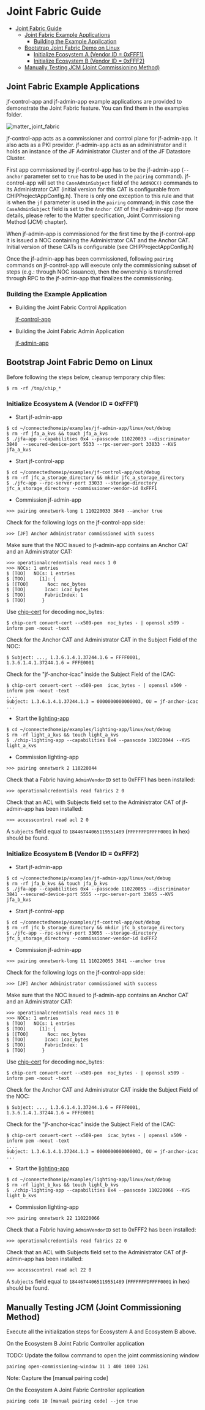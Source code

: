 # Joint Fabric Guide

- [Joint Fabric Guide](#joint-fabric-guide)
  - [Joint Fabric Example Applications](#joint-fabric-example-applications)
    - [Building the Example Application](#building-the-example-application)
  - [Bootstrap Joint Fabric Demo on Linux](#bootstrap-joint-fabric-demo-on-linux)
    - [Initialize Ecosystem A (Vendor ID = 0xFFF1)](#initialize-ecosystem-a-vendor-id--0xfff1)
    - [Initialize Ecosystem B (Vendor ID = 0xFFF2)](#initialize-ecosystem-b-vendor-id--0xfff2)
  - [Manually Testing JCM (Joint Commissioning Method)](#manually-testing-jcm-joint-commissioning-method)

## Joint Fabric Example Applications

jf-control-app and jf-admin-app example applications are provided to demonstrate
the Joint Fabric feature. You can find them in the examples folder.

![matter_joint_fabric](images/matter_joint_fabric.png)

jf-control-app acts as a commissioner and control plane for jf-admin-app. It
also acts as a PKI provider. jf-admin-app acts as an administrator and it holds
an instance of the JF Administrator Cluster and of the JF Datastore Cluster.

First app commissioned by jf-control-app has to be the jf-admin-app (`--anchor`
parameter set to `true` has to be used in the `pairing` command). jf-control-app
will set the `CaseAdminSubject` field of the `AddNOC()` commands to its
Administrator CAT (initial version for this CAT is configurable from
CHIPProjectAppConfig.h). There is only one exception to this rule and that is
when the `jf` parameter is used in the `pairing` command; in this case the
`CaseAdminSubject` field is set to the `Anchor CAT` of the jf-admin-app (for
more details, please refer to the Matter specification, Joint Commissioning
Method (JCM) chapter).

When jf-admin-app is commissioned for the first time by the jf-control-app it is
issued a NOC containing the Administrator CAT and the Anchor CAT. Initial
version of these CATs is configurable (see CHIPProjectAppConfig.h)

Once the jf-admin-app has been commissioned, following `pairing` commands on
jf-control-app will execute only the commissioning subset of steps (e.g.:
through NOC issuance), then the ownership is transferred through RPC to the
jf-admin-app that finalizes the commissioning.

### Building the Example Application

-   Building the Joint Fabric Control Application

    [jf-control-app](https://github.com/project-chip/connectedhomeip/tree/master/examples/jf-control-app/README.md)

-   Building the Joint Fabric Admin Application

    [jf-admin-app](https://github.com/project-chip/connectedhomeip/tree/master/examples/jf-admin-app/linux/README.md)

## Bootstrap Joint Fabric Demo on Linux

Before following the steps below, cleanup temporary chip files:

```
$ rm -rf /tmp/chip_*
```

### Initialize Ecosystem A (Vendor ID = 0xFFF1)

-   Start jf-admin-app

```
$ cd ~/connectedhomeip/examples/jf-admin-app/linux/out/debug
$ rm -rf jfa_a_kvs && touch jfa_a_kvs
$ ./jfa-app --capabilities 0x4 --passcode 110220033 --discriminator 3840  --secured-device-port 5533 --rpc-server-port 33033 --KVS jfa_a_kvs
```

-   Start jf-control-app

```
$ cd ~/connectedhomeip/examples/jf-control-app/out/debug
$ rm -rf jfc_a_storage_directory && mkdir jfc_a_storage_directory
$ ./jfc-app --rpc-server-port 33033 --storage-directory jfc_a_storage_directory --commissioner-vendor-id 0xFFF1
```

-   Commission jf-admin-app

```
>>> pairing onnetwork-long 1 110220033 3840 --anchor true
```

Check for the following logs on the jf-control-app side:

```
>>> [JF] Anchor Administrator commissioned with sucess
```

Make sure that the NOC issued to jf-admin-app contains an Anchor CAT and an
Administrator CAT:

```
>>> operationalcredentials read nocs 1 0
>>> NOCs: 1 entries
$ [TOO]   NOCs: 1 entries
$ [TOO]     [1]: {
$ [[TOO]       Noc: noc_bytes
$ [TOO]       Icac: icac_bytes
$ [TOO]       FabricIndex: 1
$ [TOO]      }
```

Use
[chip-cert](https://github.com/project-chip/connectedhomeip/tree/master/src/tools/chip-cert/README.md)
for decoding noc_bytes:

```
$ chip-cert convert-cert --x509-pem  noc_bytes - | openssl x509 -inform pem -noout -text
```

Check for the Anchor CAT and Administrator CAT in the Subject Field of the NOC:

```
$ Subject: ..., 1.3.6.1.4.1.37244.1.6 = FFFF0001, 1.3.6.1.4.1.37244.1.6 = FFFE0001
```

Check for the "jf-anchor-icac" inside the Subject Field of the ICAC:

```
$ chip-cert convert-cert --x509-pem  icac_bytes - | openssl x509 -inform pem -noout -text
....
Subject: 1.3.6.1.4.1.37244.1.3 = 0000000000000003, OU = jf-anchor-icac
...
```

-   Start the
    [lighting-app](https://github.com/project-chip/connectedhomeip/tree/master/examples/lighting-app/linux/README.md)

```
$ cd ~/connectedhomeip/examples/lighting-app/linux/out/debug
$ rm -rf light_a_kvs && touch light_a_kvs
$ ./chip-lighting-app --capabilities 0x4 --passcode 110220044 --KVS light_a_kvs
```

-   Commission lighting-app

```
>>> pairing onnetwork 2 110220044
```

Check that a Fabric having `AdminVendorID` set to 0xFFF1 has been installed:

```
>>> operationalcredentials read fabrics 2 0
```

Check that an ACL with Subjects field set to the Administrator CAT of
jf-admin-app has been installed:

```
>>> accesscontrol read acl 2 0
```

A `Subjects` field equal to `18446744065119551489` (`FFFFFFFDFFFF0001` in hex)
should be found.

### Initialize Ecosystem B (Vendor ID = 0xFFF2)

-   Start jf-admin-app

```
$ cd ~/connectedhomeip/examples/jf-admin-app/linux/out/debug
$ rm -rf jfa_b_kvs && touch jfa_b_kvs
$ ./jfa-app --capabilities 0x4 --passcode 110220055 --discriminator 3841 --secured-device-port 5555 --rpc-server-port 33055 --KVS jfa_b_kvs
```

-   Start jf-control-app

```
$ cd ~/connectedhomeip/examples/jf-control-app/out/debug
$ rm -rf jfc_b_storage_directory && mkdir jfc_b_storage_directory
$ ./jfc-app --rpc-server-port 33055 --storage-directory jfc_b_storage_directory --commissioner-vendor-id 0xFFF2
```

-   Commission jf-admin-app

```
>>> pairing onnetwork-long 11 110220055 3841 --anchor true
```

Check for the following logs on the jf-control-app side:

```
>>> [JF] Anchor Administrator commissioned with success
```

Make sure that the NOC issued to jf-admin-app contains an Anchor CAT and an
Administrator CAT:

```
>>> operationalcredentials read nocs 11 0
>>> NOCs: 1 entries
$ [TOO]   NOCs: 1 entries
$ [TOO]     [1]: {
$ [[TOO]       Noc: noc_bytes
$ [TOO]       Icac: icac_bytes
$ [TOO]       FabricIndex: 1
$ [TOO]      }
```

Use
[chip-cert](https://github.com/project-chip/connectedhomeip/tree/master/src/tools/chip-cert/README.md)
for decoding noc_bytes:

```
$ chip-cert convert-cert --x509-pem  noc_bytes - | openssl x509 -inform pem -noout -text
```

Check for the Anchor CAT and Administrator CAT inside the Subject Field of the
NOC:

```
$ Subject: ..., 1.3.6.1.4.1.37244.1.6 = FFFF0001, 1.3.6.1.4.1.37244.1.6 = FFFE0001
```

Check for the "jf-anchor-icac" inside the Subject Field of the ICAC:

```
$ chip-cert convert-cert --x509-pem  icac_bytes - | openssl x509 -inform pem -noout -text
....
Subject: 1.3.6.1.4.1.37244.1.3 = 0000000000000003, OU = jf-anchor-icac
...
```

-   Start the
    [lighting-app](https://github.com/project-chip/connectedhomeip/tree/master/examples/lighting-app/linux/README.md)

```
$ cd ~/connectedhomeip/examples/lighting-app/linux/out/debug
$ rm -rf light_b_kvs && touch light_b_kvs
$ ./chip-lighting-app --capabilities 0x4 --passcode 110220066 --KVS light_b_kvs
```

-   Commission lighting-app

```
>>> pairing onnetwork 22 110220066
```

Check that a Fabric having `AdminVendorID` set to 0xFFF2 has been installed:

```
>>> operationalcredentials read fabrics 22 0
```

Check that an ACL with Subjects field set to the Administrator CAT of
jf-admin-app has been installed:

```
>>> accesscontrol read acl 22 0
```

A `Subjects` field equal to `18446744065119551489` (`FFFFFFFDFFFF0001` in hex)
should be found.

## Manually Testing JCM (Joint Commissioning Method)

Execute all the initialization steps for Ecosystem A and Ecosystem B above.

On the Ecosystem B Joint Fabric Controller application

TODO: Update the follow command to open the joint commissioning window

```
pairing open-commissioning-window 11 1 400 1000 1261
```

Note: Capture the [manual pairing code]

On the Ecosystem A Joint Fabric Controller application

```
pairing code 10 [manual pairing code] --jcm true
```
